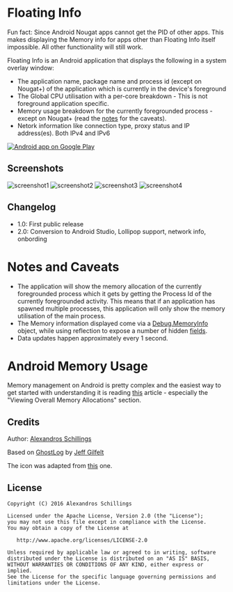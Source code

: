 Floating Info
=========

Fun fact: Since Android Nougat apps cannot get the PID of other apps. This makes displaying the Memory info for apps other than Floating Info itself impossible. All other functionality will still work.

Floating Info is an Android application that displays the following in a system overlay window:

* The application name, package name and process id (except on Nougat+) of the application which is currently in the device's foreground
* The Global CPU utilisation with a per-core breakdown - This is not foreground application specific.
* Memory usage breakdown for the currently foregrounded process - except on Nougat+ (read the [notes](#notes) for the caveats).
* Netork information like connection type, proxy status and IP address(es). Both IPv4 and IPv6

<a href="https://play.google.com/store/apps/details?id=uk.co.alt236.floatinginfo">
  <img alt="Android app on Google Play"
       src="https://developer.android.com/images/brand/en_app_rgb_wo_60.png" />
</a>

## Screenshots
![screenshot1](assets/screenshots/image1.png)
![screenshot2](assets/screenshots/image2.png)
![screenshot3](assets/screenshots/image3.png)
![screenshot4](assets/screenshots/image4.png)

## Changelog
* 1.0: First public release
* 2.0: Conversion to Android Studio, Lollipop support, network info, onbording

# <a name="notes"></a> Notes and Caveats
* The application will show the memory allocation of the currently foregrounded process which it gets by getting the Process Id of the currently foregrounded activity. This means that if an application has spawned multiple processes, this application will only show the memory utilisation of the main process.
* The Memory information displayed come via a [Debug.MemoryInfo](http://developer.android.com/reference/android/os/Debug.MemoryInfo.html) object, while using reflection to expose a number of hidden [fields](https://android.googlesource.com/platform/frameworks/base/+/refs/heads/master/core/java/android/os/Debug.java).
* Data updates happen approximately every 1 second.

# Android Memory Usage
Memory management on Android is pretty complex and the easiest way to get started with understanding it is reading [this](https://developer.android.com/tools/debugging/debugging-memory.html) article - especially the "Viewing Overall Memory Allocations" section.

## Credits
Author: [Alexandros Schillings](https://github.com/alt236)

Based on [GhostLog](https://github.com/jgilfelt/GhostLog) by [Jeff Gilfelt](https://github.com/jgilfelt)

The icon was adapted from [this](http://www.clker.com/clipart-duck-silhouette.html) one.

## License
    Copyright (C) 2016 Alexandros Schillings

    Licensed under the Apache License, Version 2.0 (the "License");
    you may not use this file except in compliance with the License.
    You may obtain a copy of the License at

       http://www.apache.org/licenses/LICENSE-2.0

    Unless required by applicable law or agreed to in writing, software
    distributed under the License is distributed on an "AS IS" BASIS,
    WITHOUT WARRANTIES OR CONDITIONS OF ANY KIND, either express or implied.
    See the License for the specific language governing permissions and
    limitations under the License.